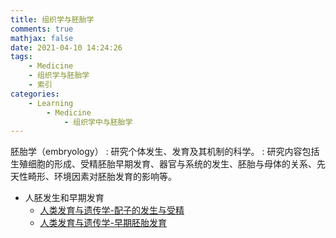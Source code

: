```yaml
---
title: 组织学与胚胎学
comments: true
mathjax: false
date: 2021-04-10 14:24:26
tags:
    - Medicine
    - 组织学与胚胎学
    - 索引
categories:
    - Learning
        - Medicine
            - 组织学中与胚胎学
---
```


胚胎学（embryology）
: 研究个体发生、发育及其机制的科学。
: 研究内容包括生殖细胞的形成、受精胚胎早期发育、器官与系统的发生、胚胎与母体的关系、先天性畸形、环境因素对胚胎发育的影响等。

<!-- more -->

- 人胚发生和早期发育
    - <a href="{% post_path 配子的发生与受精 %}">人类发育与遗传学-配子的发生与受精</a>
    - <a href="{% post_path 早期胚胎发育 %}">人类发育与遗传学-早期胚胎发育</a>
